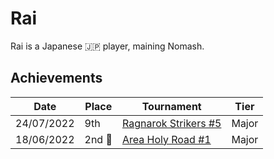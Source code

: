 # Rai

Rai is a Japanese :jp: player, maining Nomash.

## Achievements

|Date|Place|Tournament|Tier|
|-|-|-|-|
| 24/07/2022 | 9th | [Ragnarok Strikers #5](../../tournaments/ragna/ragna5.md) | Major |
| 18/06/2022 |2nd :2nd_place_medal: | [Area Holy Road #1](../../tournaments/misc/holyroad1.md) | Major |
